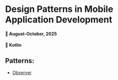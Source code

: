 # Design Patterns in Mobile Application Development
#### 📆 August-October, 2025
#### 📱 Kotlin

## Patterns:
- [Observer](https://github.com/Viktoriia-code/Mobile-Patterns-Metropolia-2025/tree/main/Lab3-ObserverPattern)
